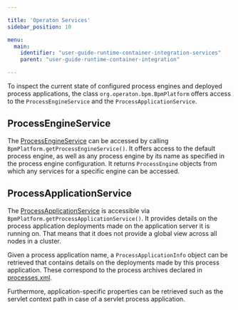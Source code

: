 ```yaml
---

title: 'Operaton Services'
sidebar_position: 10

menu:
  main:
    identifier: "user-guide-runtime-container-integration-services"
    parent: "user-guide-runtime-container-integration"

---
```


To inspect the current state of configured process engines and deployed process applications, the class `org.operaton.bpm.BpmPlatform` offers access to the `ProcessEngineService` and the `ProcessApplicationService`.


## ProcessEngineService

The <a class="javadocref" href="https://docs.operaton.org/reference/latest/javadoc/org/operaton/bpm/ProcessEngineService.html">ProcessEngineService</a> can be accessed by calling `BpmPlatform.getProcessEngineService()`. It offers access to the default process engine, as well as any process engine by its name as specified in the process engine configuration. It returns `ProcessEngine` objects from which any services for a specific engine can be accessed.


## ProcessApplicationService

The <a class="javadocref" href="https://docs.operaton.org/reference/latest/javadoc/org/operaton/bpm/ProcessApplicationService.html">ProcessApplicationService</a> is accessible via `BpmPlatform.getProcessApplicationService()`. It provides details on the process application deployments made on the application server it is running on. That means that it does not provide a global view across all nodes in a cluster.

Given a process application name, a `ProcessApplicationInfo` object can be retrieved that contains details on the deployments made by this process application. These correspond to the process archives declared in [processes.xml](../process-applications/the-processes-xml-deployment-descriptor.md).

Furthermore, application-specific properties can be retrieved such as the servlet context path in case of a servlet process application.